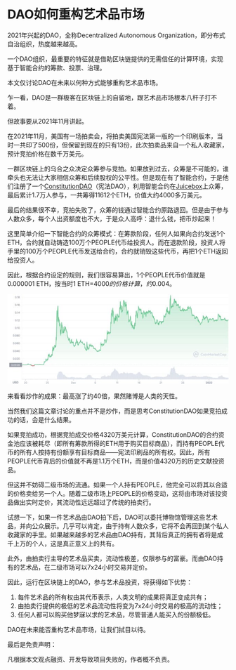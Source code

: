 # DAO如何重构艺术品市场

2021年兴起的DAO，全称Decentralized Autonomous Organization，即分布式自治组织，热度越来越高。

一个DAO组织，最重要的特征就是借助区块链提供的无需信任的计算环境，实现基于智能合约的筹款、投票、治理。

本文仅讨论DAO在未来以何种方式能够重构艺术品市场。

乍一看，DAO是一群极客在区块链上的自留地，跟艺术品市场根本八杆子打不着。

但故事要从2021年11月讲起。

在2021年11月，美国有一场拍卖会，将拍卖美国宪法第一版的一个印刷版本，当时一共印了500份，但保留到现在的只有13份，此次拍卖品来自一个私人收藏家，预计竞拍价格在数千万美元。

一群区块链上的乌合之众决定众筹参与竞拍。如果放到过去，众筹是不可能的，谁牵头也无法让大家相信众筹和后续股权的公平性。但是现在有了智能合约，于是他们注册了一个[ConstitutionDAO](https://www.constitutiondao.com/)（宪法DAO），利用智能合约在[Juicebox](https://juicebox.money/#/p/constitutiondao)上众筹，最后累计1.7万人参与，一共筹得11612个ETH，价值大约4000多万美元。

最后的结果很不幸，竞拍失败了，众筹的钱通过智能合约原路退回。但是由于参与人数众多，每个人出资额度也不大，于是众人高呼：退什么钱，把币炒起来！

这里简单介绍一下智能合约的众筹模式：在筹款阶段，任何人如果向合约发送1个ETH，合约就自动铸造100万个PEOPLE代币给投资人。而在退款阶段，投资人将手里的100万个PEOPLE代币发送给合约，合约就销毁这些代币，再把1个ETH返回给投资人。

因此，根据合约设定的规则，我们很容易算出，1个PEOPLE代币价值就是0.000001 ETH，按当时1 ETH=$4000的价格计算，约$0.004。

![people-token](market.jpg)

来看看炒作的成果：最高涨了约40倍，果然赌博是人类的天性。

当然我们这篇文章讨论的重点并不是炒作，而是思考ConstitutionDAO如果竞拍成功的话，会是什么结果。

如果竞拍成功，根据竞拍成交价格4320万美元计算，ConstitutionDAO的合约资金池应该被耗尽（即所有筹款所得的ETH用于购买目标商品），而持有PEOPLE代币的所有人按持有份额享有目标商品——宪法印刷品的所有权。因此，所有PEOPLE代币背后的价值就不再是1.1万个ETH，而是价值4320万的历史文献投资品。

但这并不妨碍二级市场的流通。如果一个人持有PEOPLE，他完全可以将其以合适的价格卖给另一个人。随着二级市场上PEOPLE的价格变动，这将由市场对该投资品做出实时定价，其流动性远远超过了传统的拍卖行。

试想一下，如果一件艺术品由DAO拍下后，DAO可以委托博物馆管理这些艺术品，并向公众展示。几乎可以肯定，由于持有人数众多，它将不会再回到某个私人收藏家的手里。如果越来越多的艺术品由DAO持有，其背后真正的拥有者将是成千上万的个人，这是真正意义上的共有。

此外，由拍卖行主导的艺术品买卖，流动性极差，仅限参与的富豪。而由DAO持有的艺术品，在二级市场可以7x24小时交易并定价。

因此，运行在区块链上的DAO，参与艺术品投资，将获得如下优势：

1. 每件艺术品的所有权由其代币表示，人类文明的成果将真正变成共有；
2. 由拍卖行提供的极低的艺术品流动性将变为7x24小时交易的极高的流动性；
3. 任何人都可以购买他梦寐以求的艺术品，尽管普通人能买入的份额极低。

DAO在未来能否重构艺术品市场，让我们拭目以待。

最后是免责声明：

凡根据本文观点融资、开发导致项目失败的，作者概不负责。
